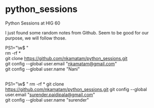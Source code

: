 # python_sessions
Python Sessions at HIG 60

I just found some random notes from Github. Seem to be good for our purpose, we will follow those.



PS1="\w$ " <br>
rm -rf * <br>
git clone https://github.com/nkamatam/python_sessions.git <br>
git config --global user.email "nkamatam@gmail.com" <br>
git config --global user.name "Nani" <br> <br>

PS1="\w$ "
rm -rf *
git clone https://github.com/nkamatam/python_sessions.git
git config --global user.email "surender.paidipala@gmail.com" <br>
git config --global user.name "surender" <br> <br>
